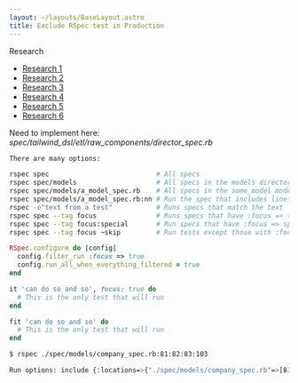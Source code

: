 ```yaml
---
layout: ~/layouts/BaseLayout.astro
title: Exclude RSpec test in Production
---
```


Research

- [Research 1](https://relishapp.com/rspec/rspec-core/docs/command-line/tag-option)
- [Research 2](https://stackoverflow.com/a/24038190)
- [Research 3](https://stackoverflow.com/a/7853245)
- [Research 4](https://stackoverflow.com/a/54616209)
- [Research 5]()
- [Research 6]()

Need to implement here: *spec/tailwind_dsl/etl/raw_components/director_spec.rb*

```bash
There are many options:

rspec spec                           # All specs
rspec spec/models                    # All specs in the models directory
rspec spec/models/a_model_spec.rb    # All specs in the some_model model spec
rspec spec/models/a_model_spec.rb:nn # Run the spec that includes line 'nn'
rspec -e"text from a test"           # Runs specs that match the text
rspec spec --tag focus               # Runs specs that have :focus => true
rspec spec --tag focus:special       # Run specs that have :focus => special
rspec spec --tag focus ~skip         # Run tests except those with :focus => tru
```

```ruby
RSpec.configure do |config|
  config.filter_run :focus => true
  config.run_all_when_everything_filtered = true
end
```

```ruby
it 'can do so and so', focus: true do
  # This is the only test that will run
end

fit 'can do so and so' do
  # This is the only test that will run
end
```

```bash
$ rspec ./spec/models/company_spec.rb:81:82:83:103

Run options: include {:locations=>{"./spec/models/company_spec.rb"=>[81, 82, 83, 103]}}
```